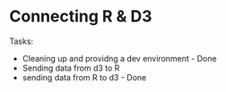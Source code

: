 # Connecting R & D3

Tasks:

* Cleaning up and providng a dev environment - Done
* Sending data from d3 to R 
* sending data from R to d3 - Done
